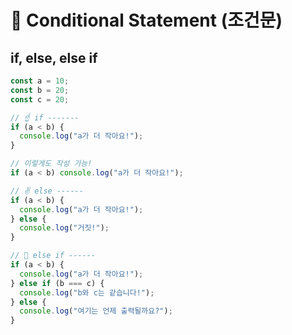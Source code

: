 # 📌 Conditional Statement (조건문)
## if, else, else if

```javascript
const a = 10;
const b = 20;
const c = 20;

// ☝️ if -------
if (a < b) {
  console.log("a가 더 작아요!");
}

// 이렇게도 작성 가능!
if (a < b) console.log("a가 더 작아요!");

// ✌️ else ------
if (a < b) {
  console.log("a가 더 작아요!");
} else {
  console.log("거짓!");
}

// 🤟 else if ------
if (a < b) {
  console.log("a가 더 작아요!");
} else if (b === c) {
  console.log("b와 c는 같습니다!");
} else {
  console.log("여기는 언제 출력될까요?");
}
```
